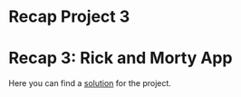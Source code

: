 # Recap Project 3

# Recap 3: Rick and Morty App

Here you can find a
[solution](https://codesandbox.io/s/rick-and-morty-solution-2nt5ph?file=/index.js) for the project.
